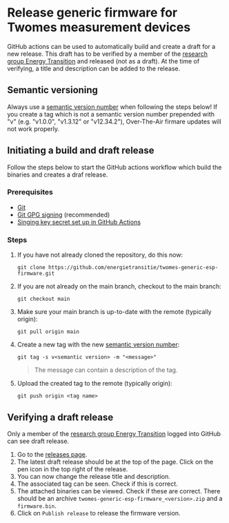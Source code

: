 # Release generic firmware for Twomes measurement devices
GitHub actions can be used to automatically build and create a draft for a new release. This draft has to be verified by a member of the [research group Energy Transition](https://github.com/energietransitie) and released (not as a draft). At the time of verifying, a title and description can be added to the release.

## Semantic versioning
Always use a [semantic version number](https://semver.org) when following the steps below! If you create a tag which is not a semantic version number prepended with "v" (e.g. "v1.0.0", "v1.3.12" or "v12.34.2"), Over-The-Air firmare updates will not work properly.

## Initiating a build and draft release
Follow the steps below to start the GitHub actions workflow which build the binaries and creates a draf release.

### Prerequisites

- [Git](https://git-scm.com/downloads)
- [Git GPG signing](https://docs.github.com/en/authentication/managing-commit-signature-verification/generating-a-new-gpg-key) (recommended)
- [Singing key secret set up in GitHub Actions](secure-boot-firmware.md#github-actions-workflow)

### Steps
1. If you have not already cloned the repository, do this now:
    ```shell
    git clone https://github.com/energietransitie/twomes-generic-esp-firmware.git
    ```
2. If you are not already on the main branch, checkout to the main branch:
    ```shell
    git checkout main
    ```
3. Make sure your main branch is up-to-date with the remote (typically origin):
    ```shell
    git pull origin main
    ```
4. Create a new tag with the new [semantic version number](#semantic-versioning):
    ```shell
    git tag -s v<semantic version> -m "<message>"
    ```
    > The message can contain a description of the tag.
5. Upload the created tag to the remote (typically origin):
    ```shell
    git push origin <tag name>
    ```

## Verifying a draft release
Only a member of the [research group Energy Transition](https://github.com/energietransitie) logged into GitHub can see draft release.

1. Go to the [releases page](https://github.com/energietransitie/twomes-generic-esp-firmware/releases).
2. The latest draft release should be at the top of the page. Click on the pen icon in the top right of the release.
3. You can now change the release title and description.
4. The associated tag can be seen. Check if this is correct.
5. The attached binaries can be viewed. Check if these are correct. There should be an archive `twomes-generic-esp-firmware_<version>.zip` and a `firmware.bin`.
6. Click on `Publish release` to release the firmware version.
